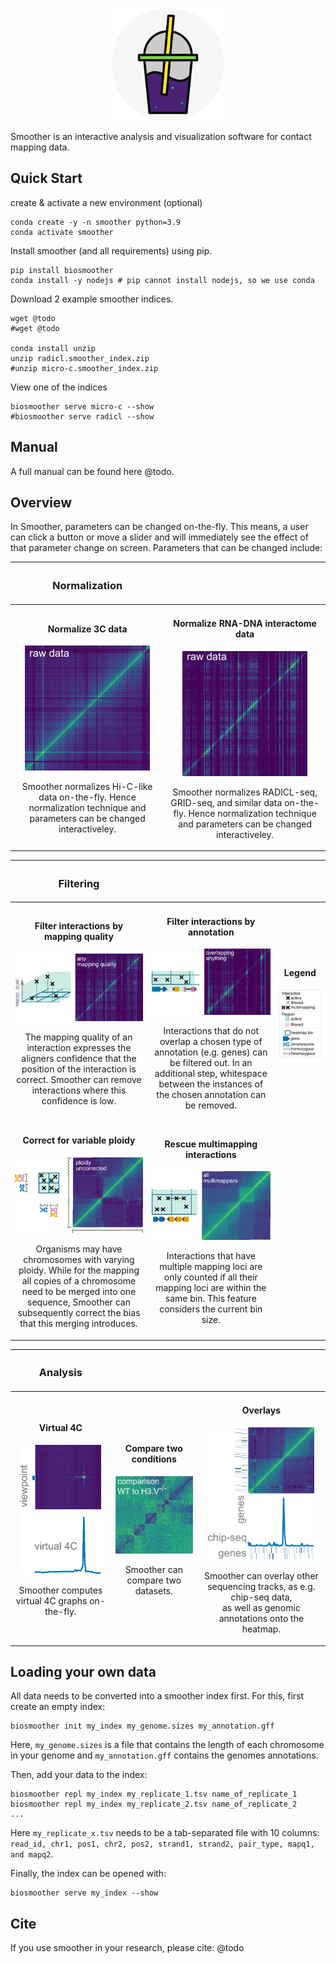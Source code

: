 <p align="center">
    <img src="./biosmoother/static/favicon.png" width="180">
</p>

Smoother is an interactive analysis and visualization software for contact mapping data. 

## Quick Start

create & activate a new environment (optional)
```
conda create -y -n smoother python=3.9
conda activate smoother
```

Install smoother (and all requirements) using pip.
```
pip install biosmoother
conda install -y nodejs # pip cannot install nodejs, so we use conda
```

Download 2 example smoother indices.
```
wget @todo
#wget @todo

conda install unzip
unzip radicl.smoother_index.zip
#unzip micro-c.smoother_index.zip
```

View one of the indices
```
biosmoother serve micro-c --show
#biosmoother serve radicl --show
```

## Manual

A full manual can be found here @todo.

## Overview

In Smoother, parameters can be changed on-the-fly.
This means, a user can click a button or move a slider and will immediately see the effect of that parameter change on screen.
Parameters that can be changed include:

| <h3> Normalization </h3> | |
|-|-|
| <h4 align="center">Normalize 3C data</h4><p align="center"><img src="./docs_conf/features/norm_ice_ddd.gif" width="200"></p><p align="center">Smoother normalizes Hi-C-like data on-the-fly. Hence normalization technique and parameters can be changed interactiveley.</p> | <h4 align="center">Normalize RNA-DNA interactome data</h4><p align="center"><img src="./docs_conf/features/assoc_binom.gif" width="200"></p><p align="center">Smoother normalizes RADICL-seq, GRID-seq, and similar data on-the-fly. Hence normalization technique and parameters can be changed interactiveley.</p> |


| <h3> Filtering </h3> | | |
|-|-|-|
| <h4 align="center">Filter interactions by mapping quality</h4><p align="center"><img src="./docs_conf/features/by_mapping_quality.gif" width="300"></p><p align="center">The mapping quality of an interaction expresses the aligners confidence that the position of the interaction is correct. Smoother can remove interactions where this confidence is low.</p> | <h4 align="center">Filter interactions by annotation</h4><p align="center"><img src="./docs_conf/features/by_annotation.gif" width="300"></p><p align="center">Interactions that do not overlap a chosen type of annotation (e.g. genes) can be filtered out. In an additional step, whitespace between the instances of the chosen annotation can be removed.</p> | <h4 align="center">Legend</h4><p align="center"><img src="./docs_conf/features/legend.png"  width="250"> |
| <h4 align="center">Correct for variable ploidy</h4><p align="center"><img src="./docs_conf/features/ploidy.gif" width="300"></p><p align="center">Organisms may have chromosomes with varying ploidy. While for the mapping all copies of a chromosome need to be merged into one sequence, Smoother can subsequently correct the bias that this merging introduces. </p> | <h4 align="center">Rescue multimapping interactions</h4><p align="center"><img src="./docs_conf/features/rescue_multimappers.gif" width="300"></p></p><p align="center">Interactions that have multiple mapping loci are only counted if all their mapping loci are within the same bin. This feature considers the current bin size.</p> | |


| <h3> Analysis </h3> | | |
|-|-|-|
| <h4 align="center">Virtual 4C</h4><p align="center"><img src="./docs_conf/features/v4c.gif" width="130"></p><p align="center">Smoother computes virtual 4C graphs on-the-fly.</p> | <h4 align="center">Compare two conditions</h4><p align="center"><img src="./docs_conf/features/compare_datasets.png" width="210"></p><p align="center">Smoother can compare two datasets.</p> | <h4 align="center">Overlays</h4><p align="center"><img src="./docs_conf/features/overlays.png" width="170"></p><p align="center">Smoother can overlay other sequencing tracks, as e.g. chip-seq data, <br/> as well as genomic annotations onto the heatmap.</p> |


## Loading your own data

All data needs to be converted into a smoother index first.
For this, first create an empty index:
```
biosmoother init my_index my_genome.sizes my_annotation.gff
```
Here, `my_genome.sizes` is a file that contains the length of each chromosome in your genome and `my_annotation.gff` contains the genomes annotations.

Then, add your data to the index:
```
biosmoother repl my_index my_replicate_1.tsv name_of_replicate_1
biosmoother repl my_index my_replicate_2.tsv name_of_replicate_2
...
```
Here `my_replicate_x.tsv` needs to be a tab-separated file with 10 columns: `read_id, chr1, pos1, chr2, pos2, strand1, strand2, pair_type, mapq1, and mapq2`.

Finally, the index can be opened with:
```
biosmoother serve my_index --show
```

## Cite

If you use smoother in your research, please cite:
@todo
